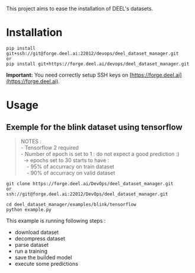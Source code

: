 This project aims to ease the installation of DEEL's datasets.

# Installation

```
pip install git+ssh://git@forge.deel.ai:22012/devops/deel_dataset_manager.git
or
pip install git+https://forge.deel.ai/devops/deel_dataset_manager.git
```

**Important:** You need correctly setup SSH keys on
[https://forge.deel.ai](https://forge.deel.ai).


# Usage

## Exemple for the blink dataset using tensorflow
>NOTES :  
    - Tensorflow 2 required  
    - Number of epoch is set to 1 : do not expect a good prediction :)  
&nbsp;&nbsp;&rarr; epochs set to 30 starts to have :  
&nbsp;&nbsp;&nbsp;&nbsp;- 95% of accurracy on train dataset  
&nbsp;&nbsp;&nbsp;&nbsp;- 90% of accurracy on valid dataset

```
git clone https://forge.deel.ai/DevOps/deel_dataset_manager.git
or
ssh://git@forge.deel.ai:22012/DevOps/deel_dataset_manager.git

cd deel_dataset_manager/examples/blink/tensorflow
python example.py
```
This example is running following steps :
- download dataset
- decompress dataset
- parse dataset 
- run a training
- save the builded model
- execute some predictions  

